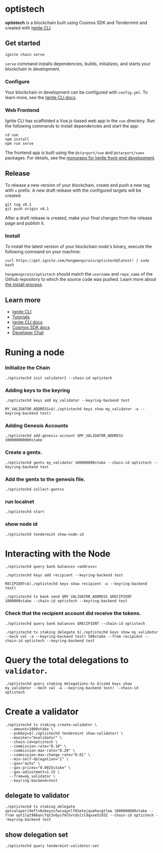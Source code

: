 # optistech
**optistech** is a blockchain built using Cosmos SDK and Tendermint and created with [Ignite CLI](https://ignite.com/cli).

## Get started

```
ignite chain serve
```

`serve` command installs dependencies, builds, initializes, and starts your blockchain in development.

### Configure

Your blockchain in development can be configured with `config.yml`. To learn more, see the [Ignite CLI docs](https://docs.ignite.com).

### Web Frontend

Ignite CLI has scaffolded a Vue.js-based web app in the `vue` directory. Run the following commands to install dependencies and start the app:

```
cd vue
npm install
npm run serve
```

The frontend app is built using the `@starport/vue` and `@starport/vuex` packages. For details, see the [monorepo for Ignite front-end development](https://github.com/ignite-hq/web).

## Release
To release a new version of your blockchain, create and push a new tag with `v` prefix. A new draft release with the configured targets will be created.

```
git tag v0.1
git push origin v0.1
```

After a draft release is created, make your final changes from the release page and publish it.

### Install
To install the latest version of your blockchain node's binary, execute the following command on your machine:

```
curl https://get.ignite.com/hengmengsroin/optistech@latest! | sudo bash
```
`hengmengsroin/optistech` should match the `username` and `repo_name` of the Github repository to which the source code was pushed. Learn more about [the install process](https://github.com/allinbits/starport-installer).

## Learn more

- [Ignite CLI](https://ignite.com/cli)
- [Tutorials](https://docs.ignite.com/guide)
- [Ignite CLI docs](https://docs.ignite.com)
- [Cosmos SDK docs](https://docs.cosmos.network)
- [Developer Chat](https://discord.gg/ignite)



# Runing a node

### Initialize the Chain
```
./optistechd init validator1 --chain-id optistech
```

### Adding keys to the keyring
```
./optistechd keys add my_validator --keyring-backend test
```
```
MY_VALIDATOR_ADDRESS=$(./optistechd keys show my_validator -a --keyring-backend test)
```
### Adding Genesis Accounts

```
./optistechd add-genesis-account $MY_VALIDATOR_ADDRESS 100000000000stake
```

### Create a gentx.
```
./optistechd gentx my_validator 100000000stake --chain-id optistech --keyring-backend test
```

### Add the gentx to the genesis file.
```
./optistechd collect-gentxs
```

### run localnet
```
./optistechd start
```
### show node id
```
./optistechd tendermint show-node-id
```
# Interacting with the Node
```
./optistechd query bank balances <address>
```

```
./optistechd keys add recipient --keyring-backend test
```
```
RECIPIENT=$(./optistechd keys show recipient -a --keyring-backend test)
```
```
./optistechd tx bank send $MY_VALIDATOR_ADDRESS $RECIPIENT 1000000stake --chain-id optistech --keyring-backend test
```
### Check that the recipient account did receive the tokens.
```
./optistechd query bank balances $RECIPIENT --chain-id optistech
```

```
./optistechd tx staking delegate $(./optistechd keys show my_validator --bech val -a --keyring-backend test) 500stake --from recipient --chain-id optistech --keyring-backend test
```

# Query the total delegations to `validator`.
```
./optistechd query staking delegations-to $(simd keys show my_validator --bech val -a --keyring-backend test) --chain-id optistech
```

# Create a validator 
```
./optistechd tx staking create-validator \
  --amount=1000stake \
  --pubkey=$(./optistechd tendermint show-validator) \
  --moniker="mvalidator" \
  --chain-id=optistech \
  --commission-rate="0.10" \
  --commission-max-rate="0.20" \
  --commission-max-change-rate="0.01" \
  --min-self-delegation="1" \
  --gas="auto" \
  --gas-prices="0.0025stake" \
  --gas-adjustment=1.15 \
  --from=my_validator \
  --keyring-backend=test 
```

## delegate to validator
```
./optistechd tx staking delegate optvaloper19efln8zkeyzufwcxqynlf65etejquehevgtlma 1000000000stake --from opt1lqt986anc7qt3n6ys7mlhvtdulzldqxxe5z932 --chain-id optistech --keyring-backend test
```

## show delegation set
```
./optistechd query tendermint-validator-set
```
